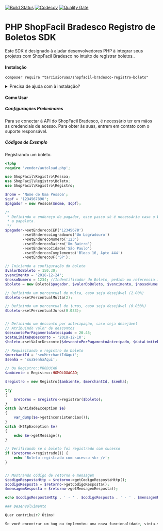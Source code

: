 [![Build Status](https://travis-ci.org/tarcisioruas/shopfacil-bradesco-registro-boleto.svg?branch=master)](https://travis-ci.org/tarcisioruas/shopfacil-bradesco-registro-boleto) [![Codecov](https://img.shields.io/codecov/c/github/tarcisioruas/shopfacil-bradesco-registro-boleto.svg)](https://codecov.io/gh/tarcisioruas/shopfacil-bradesco-registro-boleto)
[![Quality Gate](https://sonarcloud.io/api/project_badges/measure?project=tarcisioruas_shopfacil-bradesco-registro-boleto&metric=alert_status)](https://sonarcloud.io/dashboard/index/tarcisioruas_shopfacil-bradesco-registro-boleto)

# PHP ShopFacil Bradesco Registro de Boletos SDK

Este SDK é designado à ajudar desenvolvedores PHP à integrar seus projetos com ShopFacil Bradesco no intuito de registrar boletos..

#### Instalação
```
composer require "tarcisioruas/shopfacil-bradesco-registro-boleto"
```
<details>
 <summary>Precisa de ajuda com à instalação?</summary>

## Instale o Composer
Se o comando de instalação acima não funcionar, instale o composer usando as instruções de instalação abaixo e tente novamente.

#### Debian / Ubuntu
```
sudo apt-get install curl
curl -s http://getcomposer.org/installer | php
php composer.phar install
```
Após a instalação do composer, repita o comando de instalação do sdk abaixo:
```
php composer.phar require "tarcisioruas/shopfacil-bradesco-registro-boleto"
```

#### Windows:
[Faça o download do Composer para Windows](https://getcomposer.org/doc/00-intro.md#installation-windows)
</details>

#### Como Usar
##### Configurações Preliminares

Para se conectar à API do ShopFacil Bradesco, é necessário ter em mãos as credenciais de acesso. Para obter às suas, entrem em contato com o suporte responsável.

##### Códigos de Exemplo

Registrando um boleto.
```php
<?php
require 'vendor/autoload.php';

use ShopFacil\Registro\Pessoa;
use ShopFacil\Registro\Boleto;
use ShopFacil\Registro\Registro;

$nome = 'Nome de Uma Pessoa';
$cpf = '1234567890';
$pagador = new Pessoa($nome, $cpf);

/*
 * Definindo o endereço do pagador, esse passo só é necessário caso o banco seja o responsável por emitir 
 * a papeleta. 
 */
$pagador->setEnderecoCEP('12345678')
        ->setEnderecoLogradouro('Um Logradouro')
        ->setEnderecoNumero('123')
        ->setEnderecoBairro('Um Bairro')
        ->setEnderecoCidade('São Paulo')
        ->setEnderecoComplemento('Bloco 10, Apto 444')
        ->setEnderecoUF('SP');

// Iniciando a configuração do boleto
$valorDoBoleto = 150.30;
$vencimento = '2018-12-24';
$nossoNumero = 1234; //Indentificador do Boleto, pedido ou referencia interna do sistema
$boleto = new Boleto($pagador, $valorDoBoleto, $vencimento, $nossoNumero);

// Definindo um percentual de multa, caso seja desejável (2.00%)
$boleto->setPercentualMulta(2);

// Definindo um percentual de juros, caso seja desejável (0.033%)
$boleto->setPercentualJuros(0.033);


// Definindo um desconto por antecipação, caso seja desejável
// Atribuindo valor de descontos
$descontoPorPagamentoAntecipado = 20.45;
$dataLimiteDeDesconto = '2018-12-10';
$boleto->setValorDesconto($descontoPorPagamentoAntecipado, $dataLimiteDeDesconto);

// Requisitando o registro do boleto
$merchantId = 'seuMerchantIdAqui';
$senha = 'suaSenhaAqui';

// Ou Registro::PRODUCAO
$ambiente = Registro::HOMOLOGACAO;

$registro = new Registro($ambiente, $merchantId, $senha);

try
{
    $retorno = $registro->registrar($boleto);
} 
catch (EntidadeException $e) 
{
    var_dump($e->getInconsistencias());
}
catch (HttpException $e) 
{
    echo $e->getMessage();
}

// Verificando se o boleto foi registrado com sucesso
if ($retorno->registrado()) {
    echo 'Boleto registrado com sucesso <br />';
}


// Mostrando código de retorno e mensagem
$codigoRespostaHttp = $retorno->getCodigoRespostaHttp();
$codigoResposta = $retorno->getCodigoResposta();
$mensagemResposta = $retorno->getMensagemResposta();

echo $codigoRespostaHttp . ' - ' . $codigoResposta . ' - ' . $mensagemResposta . '<br />';

### Desenvolvimento

Quer contribuir? Ótimo!

Se você encontrar um bug ou implemntou uma nova funcionalidade, sinta-se libre para nos enviar um pull request. Você será adicionado à lista de desenvolvedore automaticamente.